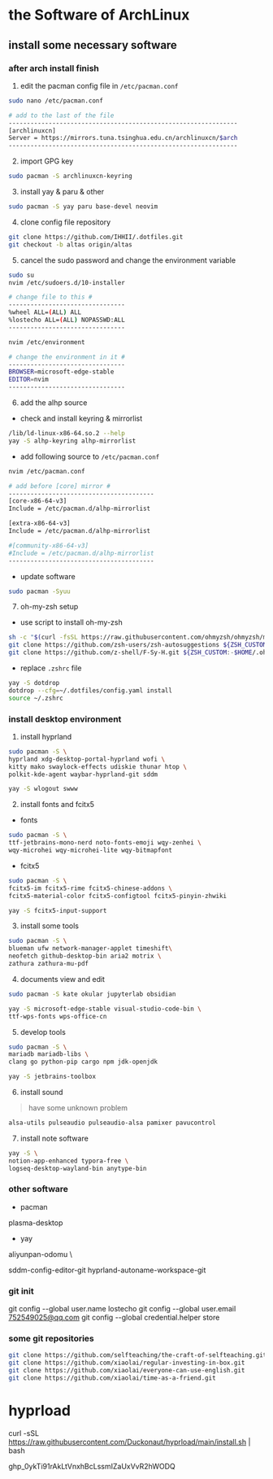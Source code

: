 # the Software of ArchLinux

## install some necessary software

### after arch install finish

1. edit the pacman config file in `/etc/pacman.conf`

```bash
sudo nano /etc/pacman.conf

# add to the last of the file
---------------------------------------------------------------
[archlinuxcn]
Server = https://mirrors.tuna.tsinghua.edu.cn/archlinuxcn/$arch
---------------------------------------------------------------

```

2. import GPG key

```bash
sudo pacman -S archlinuxcn-keyring
```

3. install yay & paru & other

```bash
sudo pacman -S yay paru base-devel neovim 
```

4. clone config file repository

```bash
git clone https://github.com/IHHII/.dotfiles.git
git checkout -b altas origin/altas
```

5. cancel the sudo password and change the environment variable

```bash
sudo su
nvim /etc/sudoers.d/10-installer

# change file to this #
--------------------------------
%wheel ALL=(ALL) ALL
%lostecho ALL=(ALL) NOPASSWD:ALL
--------------------------------

nvim /etc/environment

# change the environment in it #
--------------------------------
BROWSER=microsoft-edge-stable 
EDITOR=nvim
--------------------------------

```

6. add the alhp source

- check and install keyring & mirrorlist

```bash
/lib/ld-linux-x86-64.so.2 --help
yay -S alhp-keyring alhp-mirrorlist
```

- add following source to `/etc/pacman.conf`


```bash
nvim /etc/pacman.conf

# add before [core] mirror #
----------------------------------------
[core-x86-64-v3]
Include = /etc/pacman.d/alhp-mirrorlist

[extra-x86-64-v3]
Include = /etc/pacman.d/alhp-mirrorlist

#[community-x86-64-v3]
#Include = /etc/pacman.d/alhp-mirrorlist
----------------------------------------
```

- update software

```bash
sudo pacman -Syuu
```

7. oh-my-zsh setup

- use script to install oh-my-zsh

```bash
sh -c "$(curl -fsSL https://raw.githubusercontent.com/ohmyzsh/ohmyzsh/master/tools/install.sh)"
git clone https://github.com/zsh-users/zsh-autosuggestions ${ZSH_CUSTOM:-$HOME/.oh-my-zsh/custom}/plugins/zsh-autosuggestions
git clone https://github.com/z-shell/F-Sy-H.git ${ZSH_CUSTOM:-$HOME/.oh-my-zsh/custom}/plugins/F-Sy-H
```

- replace `.zshrc` file

```zsh
yay -S dotdrop 
dotdrop --cfg=~/.dotfiles/config.yaml install
source ~/.zshrc

```

### install desktop environment

1. install hyprland

```zsh
sudo pacman -S \
hyprland xdg-desktop-portal-hyprland wofi \
kitty mako swaylock-effects udiskie thunar htop \
polkit-kde-agent waybar-hyprland-git sddm

yay -S wlogout swww
```

2. install fonts and fcitx5

- fonts

```zsh
sudo pacman -S \
ttf-jetbrains-mono-nerd noto-fonts-emoji wqy-zenhei \
wqy-microhei wqy-microhei-lite wqy-bitmapfont
```

- fcitx5

```zsh
sudo pacman -S \
fcitx5-im fcitx5-rime fcitx5-chinese-addons \
fcitx5-material-color fcitx5-configtool fcitx5-pinyin-zhwiki

yay -S fcitx5-input-support

```

3. install some tools

```zsh
sudo pacman -S \
blueman ufw network-manager-applet timeshift\
neofetch github-desktop-bin aria2 motrix \
zathura zathura-mu-pdf
```

4. documents view and edit
```zsh
sudo pacman -S kate okular jupyterlab obsidian

yay -S microsoft-edge-stable visual-studio-code-bin \
ttf-wps-fonts wps-office-cn
```

5. develop tools

```zsh
sudo pacman -S \
mariadb mariadb-libs \
clang go python-pip cargo npm jdk-openjdk

yay -S jetbrains-toolbox
```

6. install sound

> have some unknown problem

```zsh
alsa-utils pulseaudio pulseaudio-alsa pamixer pavucontrol
```

7. install note software
```zsh
yay -S \
notion-app-enhanced typora-free \
logseq-desktop-wayland-bin anytype-bin
```

### other software

- pacman

plasma-desktop

- yay

aliyunpan-odomu \

sddm-config-editor-git hyprland-autoname-workspace-git

### git init
git config --global user.name lostecho
git config --global user.email 752549025@qq.com
git config --global credential.helper store

### some git repositories

```zsh
git clone https://github.com/selfteaching/the-craft-of-selfteaching.git
git clone https://github.com/xiaolai/regular-investing-in-box.git
git clone https://github.com/xiaolai/everyone-can-use-english.git
git clone https://github.com/xiaolai/time-as-a-friend.git
```

# hyprload
curl -sSL https://raw.githubusercontent.com/Duckonaut/hyprload/main/install.sh | bash

ghp_0ykTi91rAkLtVnxhBcLssmIZaUxVvR2hWODQ
